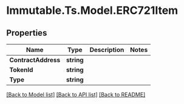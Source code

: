 # Immutable.Ts.Model.ERC721Item

## Properties

Name | Type | Description | Notes
------------ | ------------- | ------------- | -------------
**ContractAddress** | **string** |  | 
**TokenId** | **string** |  | 
**Type** | **string** |  | 

[[Back to Model list]](../README.md#documentation-for-models) [[Back to API list]](../README.md#documentation-for-api-endpoints) [[Back to README]](../README.md)

